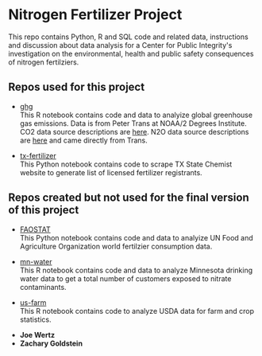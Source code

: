 # Nitrogen Fertilizer Project

This repo contains Python, R and SQL code and related data, instructions and discussion about data analysis for a Center for Public Integrity's investigation on the environmental, health and public safety consequences of nitrogen fertilziers.

## Repos used for this project

- [ghg](https://github.com/joewertz/nitrogen/tree/master/ghg)  
This R notebook contains code and data to analyize global greenhouse gas emissions. Data is from Peter Trans at NOAA/2 Degrees Institute. CO2 data source descriptions are [here](https://www.co2levels.org/#sources). N2O data source descriptions are [here](https://www.n2olevels.org/#sources) and came directly from Trans.

- [tx-fertilizer](https://github.com/joewertz/nitrogen/tree/master/tx-fertilizer)  
This Python notebook contains code to scrape TX State Chemist website to generate list of licensed fertilizer registrants.

## Repos created but not used for the final version of this project

- [FAOSTAT](https://github.com/PublicI/fertilizer/tree/master/FAOSTAT)  
This Python notebook contains code and data to analyize UN Food and Agriculture Organization world fertilzier consumption data.

- [mn-water](https://github.com/joewertz/nitrogen/tree/master/mn-water)  
This R notebook contains code and data to analyze Minnesota drinking water data to get a total number of customers exposed to nitrate contaminants.

- [us-farm](https://github.com/joewertz/nitrogen/tree/master/us-farm)  
This R notebook contains code to analyze USDA data for farm and crop statistics.

* **Joe Wertz**
* **Zachary Goldstein**
